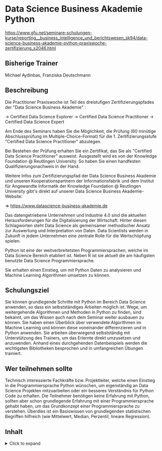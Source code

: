 # Data Science Business Akademie Python 

https://www.gfu.net/seminare-schulungen-kurse/reporting__business_intelligence_und_berichtswesen_sk94/data-science-business-akademie-python-praxiswoche-zertifizierung_s2046.html

## Bisherige Trainer
Michael Aydinbas, Franziska Deutschmann

## Beschreibung

Die Practitioner Praxiswoche ist Teil des dreistufigen Zertifizierungspfades der "Data Science Business Akademie" :

-> Certified Data Science Explorer -> Certified Data Science Practitioner -> Certified Data Science Expert 

Am Ende des Seminars haben Sie die Möglichkeit, die Prüfung (60 minütige Abschlussprüfung im Multiple-Choice-Format) für die 1. Zertifizierungsstufe "Certified Data Science Practitioner" abzulegen.

Bei Bestehen der Prüfung erhalten Sie ein Zertifikat, das Sie als "Certified Data Science Practitioner" ausweist. Ausgestellt wird es von der Knowledge Foundation @ Reutlingen University. So haben Sie einen handfesten Qualifizierungsnachweis in der Hand. 

Weitere Infos zum Zertifizierungspfad der Data Science Business Akademie und unseren Kooperationspartnern der Informationsfabrik und dem Institut  für  Angewandte Informatik der Knowledge Foundation @ Reutlingen University gibt's direkt auf unserer Data Science Business Akademie-Website:

=> https://www.datascience-business-akademie.de

Das datengetriebene Unternehmen und Industrie 4.0 sind die aktuellen Herausforderungen für die Digitalisierung der Wirtschaft. Hinter diesen Schlagworten steht Data Science als gemeinsamer methodischer Ansatz zur Auswertung und Interpretation von Daten. Data Scientists werden in Zukunft in jedem Unternehmen eine zentrale Rolle für die Wertschöpfung spielen.

Python ist eine der weitverbreitetsten Programmiersprachen, welche im Data Science Bereich etabliert ist. Neben R ist sie aktuell die am häufigsten benutzte  Data Science Programmiersprache.

Sie erhalten einen Einstieg, um mit Python Daten zu analysieren und Machine Learning Algorithmen umsetzen zu können. 

## Schulungsziel

Sie können grundlegende Schritte mit Python im Bereich Data Science anwenden, so dass ein selbstständiges Arbeiten möglich ist. Wege, um weitergehende Algorithmen und Methoden in Python zu finden, sind bekannt, um das Wissen auch nach dem Seminar weiter ausbauen zu können. Sie  haben einen Überblick über verwendete Algorithmen im Machine Learning und können diese voneinander differenzieren und in Python anwenden. Sie  arbeiten überwiegend selbstständig mit Unterstützung des Trainers, um das Erlernte direkt umzusetzen und anzuwenden. Anhand eines durchgehenden Datenbeispiels werden die wichtigsten Bibliotheken besprochen und in umfangreichen Übungen trainiert. 

## Wer teilnehmen sollte

Technisch interessierte Fachkräfte bzw. Projektleiter, welche einen  Einstieg in die Programmiersprache Python wünschen, um eigenständig an Data Science Projekten mitzuarbeiten oder ein besseres Verständnis für Python Code zu erhalten. Die Teilnehmer benötigen keine Erfahrung mit Python, sollten aber schon grundlegende Erfahrung mit einer  Programmiersprache gehabt haben, um das Grundkonzept einer  Programmiersprache zu verstehen. Überdies ist ein Basiswissen von  grundlegenden statistischen Begriffen hilfreich (wie Mittelwert, Median,  Perzentil, lineare Regression).

## Inhalt

<details><summary>Click to expand</summary>

-  Datenstrukturen in Python
    - Unterschied Funktionen vs. Methoden
    - Datenstrukturen in Python (`number`, `tuple`, `list`, `dictionary`, `string`)
    - Überblick und wichtige Methoden zu den Datenstrukturen 
    - Unterschied `list` vs. `tuple`
    - Die Besonderheit des Wertes `NaN`
    - Wann benutze ich welche Klammer `[]`, `()`, `{}`?
    - Eine Sequenz von Zahlen erzeugen
    - List comprehension
- Control Flows
    - Die `range()` Funktion
    - Eine eigene Funktion schreiben
    - Default Parameter in einer Funktion setzen
    - `for`-Schleifen
    - If-Else Bedingungen
    - `while`-Schleife
    - Logische Vergleichsoperatoren
    - Zuweisungsoperatoren
- Einführung in das Data Science Paket `pandas`
    - Elemente eines pandas `data.frame`
    - Eine Zeile ansprechen, hinzufügen und verändern 
    - Eine Spalte ansprechen, hinzufügen und verändern
    - Boolean indexing
    - Ein leeres `data.frame` erstellen
    - Überblick über Methoden im `data.frame`, um einen Überblick der Daten zu erhalten. 
- Grundlegende Statistiken mit pandas
    - Überblick über Statistiken, die ich mit einem `data.frame`  berechnen kann (Anzahl an gültigen Beobachtungen, Summe, Mittelwert,  Median, Minimum, Maximum, Varianz,...) 
    - Eine Kreuztabelle (Kontingenztafel) berechnen
    - Fehlende Werte ergänzen
    - Variablen standardisieren
    - Logische Operatoren
- Daten einlesen
    - Das Arbeitsverzeichnis in Python setzen 
    - Eine CSV-Datei einlesen und schreiben und Überblick über die nützlichsten Parameter hierfür
    - Eine Excel Datei einlesen und schreiben und Überblick über die nützlichsten Parameter hierfür
    - Python's `pickle` modul zum Speichern von Python Objekten
    - Verschiedene Datentypen konvertieren (integer, unsigned integer, float, string)
- Data handling mit Pandas
    - Löschen einer Zeile und Spalte
    - Überblick über Methoden, ein `data.frame` anzupassen (Spaltennamen ändern, Werte ersetzen, ein `data.frame` sortieren, ein `data.frame` nach einer kategorischen Variable gruppieren, randomisiert Zeilen aus einem `data.frame` auswählen) 
    - Pivotieren eines `data.frame`: Umwandeln zwischen long und wide Format (gestapelt und ungestapelte Daten)
- Visualisierung mit matplotlib und pandas
    - Die Hauptelemente beim Plotten mit matplotlib
    - Einen Plot anpassen (x- und y-Achse ändern, Beschriftungen, Legende und Titel ändern) und speichern
    - Auswahl von Farben
    - Subplots erstellen
    - Erstellen von Scatterplot, Linienplot, Barplot, (gruppiertes) Histogram, Boxplot
- Algorithmen im Data Science (theoretischer Überblick)
    - Big Data und die vier Vs von Big data
    - Was ist Machine Learning
    - Die Einteilung von Algorithmen im Machine Learning (supervised Learning - unsupervised learning - reinforcement learning)
    - Einführung in wichtige Algorithmen: Lineare Regression, Logistische  Regression, Entscheidungsbäume, Random Forest, Support Vector Machine  (SVM), K-means, Kerndichteschätzer
    - Overfitten und wie ich es entdecken und vermeiden kann
    - Kreuzvalidierung, confusion matrix, ROC Kurve
- Algorithmen im Data Science (in der Praxis)
    - Die Schritte beim Modellieren (Aufteilung der Daten in Test-Train, Model erstellen, Model validieren)
    - Praktische Umsetzung der theoretisch behandelten Algorithmen mit dem Paket scikit-learn
    - Trainieren und Validieren von Modellen
- Finaler use case zur Wiederholung des Gelernten
    - Abgeschlossenes Projekt, in dem die wichtigsten Schritte wiederholt werden können vom Daten einlesen, Daten handling, über Visualisierung und Erstellen und Vergleich von Machine Learning  Algorithmen

</details>
